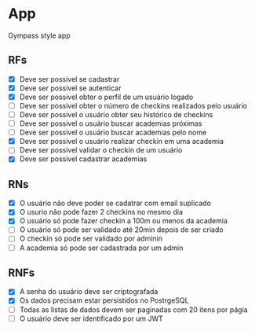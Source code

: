 # App

Gympass style app

## RFs

- [x] Deve ser possivel se cadastrar
- [x] Deve ser possivel se autenticar
- [x] Deve ser possivel obter o perfil de um usuário logado
- [ ] Deve ser possivel obter o número de checkins realizados pelo usuário
- [ ] Deve ser possivel o usuário obter seu histórico de checkins
- [ ] Deve ser possivel o usuário buscar academias próximas
- [ ] Deve ser possivel o usuário buscar academias pelo nome
- [x] Deve ser possivel o usuário realizar checkin em uma academia
- [ ] Deve ser possivel validar o checkin de um usuário
- [x] Deve ser possivel cadastrar academias

## RNs

- [x] O usuário não deve poder se cadatrar com email suplicado
- [x] O usurio não pode fazer 2 checkins no mesmo dia
- [x] O usuário só pode fazer checkin a 100m ou menos da academia
- [ ] O usuário só pode ser validado até 20min depois de ser criado
- [ ] O checkin só pode ser validado por adminin
- [ ] A academia só pode ser cadastrada por um admin

## RNFs

- [x] A senha do usuário deve ser criptografada
- [x] Os dados precisam estar persistidos no PostrgeSQL
- [ ] Todas as listas de dados devem ser paginadas com 20 itens por págia
- [ ] O usuário deve ser identificado por um JWT